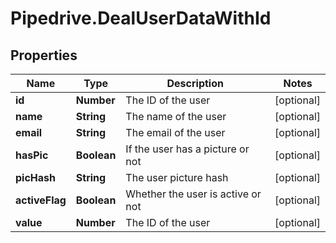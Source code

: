 # Pipedrive.DealUserDataWithId

## Properties

Name | Type | Description | Notes
------------ | ------------- | ------------- | -------------
**id** | **Number** | The ID of the user | [optional] 
**name** | **String** | The name of the user | [optional] 
**email** | **String** | The email of the user | [optional] 
**hasPic** | **Boolean** | If the user has a picture or not | [optional] 
**picHash** | **String** | The user picture hash | [optional] 
**activeFlag** | **Boolean** | Whether the user is active or not | [optional] 
**value** | **Number** | The ID of the user | [optional] 



